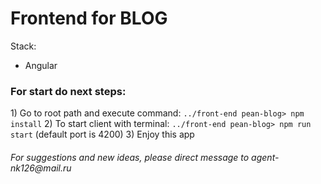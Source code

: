 <h1>Frontend for BLOG</h1>
Stack: 
<ul>
    <li>Angular</li>
</ul>

<h3>For start do next steps:</h3>
1) Go to root path and execute command: <code>../front-end pean-blog> npm install</code>
2) To start client with terminal: <code>../front-end pean-blog> npm run start</code> (default port is 4200)
3) Enjoy this app

<h6>For suggestions and new ideas, please direct message to agent-nk126@mail.ru</h6>
